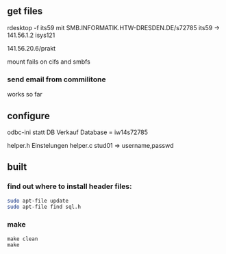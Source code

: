 ## get files

rdesktop -f its59
mit SMB.INFORMATIK.HTW-DRESDEN.DE/s72785
its59 -> 141.56.1.2
isys121

141.56.20.6/prakt

mount fails on cifs and smbfs

### send email from commilitone

works so far

## configure

odbc-ini statt DB Verkauf
Database	= iw14s72785

helper.h	Einstelungen 
helper.c	stud01 => username,passwd

## built

### find out where to install header files:

```bash
sudo apt-file update
sudo apt-file find sql.h
```

### make

```
make clean
make
```
